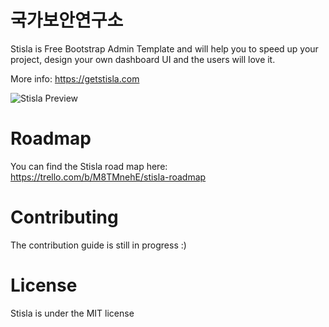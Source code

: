 # 국가보안연구소
Stisla is Free Bootstrap Admin Template and will help you to speed up your project, design your own dashboard UI and the users will love it.

More info: https://getstisla.com

![Stisla Preview](https://i.ibb.co/6tdmcX0/2018-11-11-15-35-getstisla-com.png)

# Roadmap
You can find the Stisla road map here: https://trello.com/b/M8TMnehE/stisla-roadmap

# Contributing
The contribution guide is still in progress :)

# License
Stisla is under the MIT license
